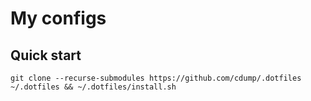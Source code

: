 # My configs

## Quick start
```
git clone --recurse-submodules https://github.com/cdump/.dotfiles ~/.dotfiles && ~/.dotfiles/install.sh
```
